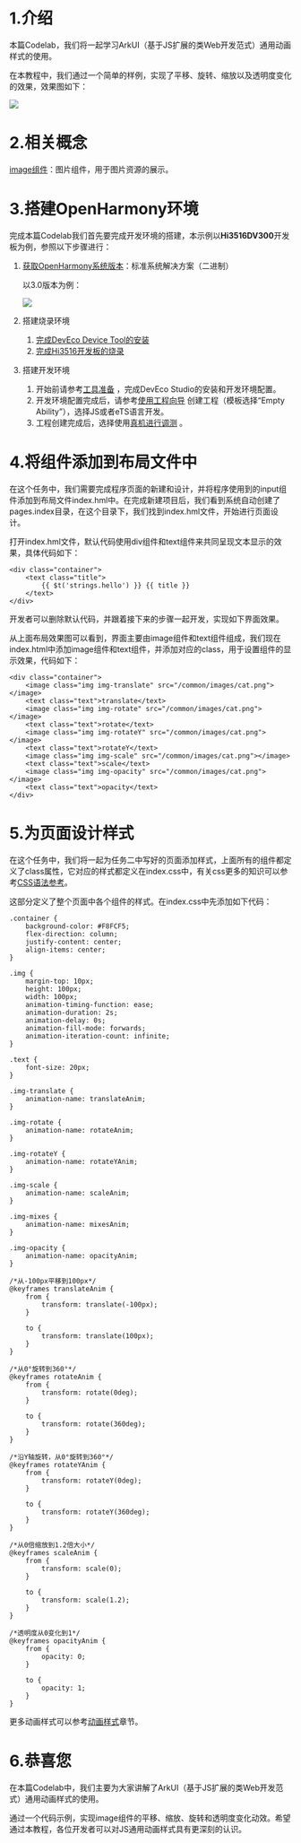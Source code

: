 # 1.介绍

本篇Codelab，我们将一起学习ArkUI（基于JS扩展的类Web开发范式）通用动画样式的使用。

在本教程中，我们通过一个简单的样例，实现了平移、旋转、缩放以及透明度变化的效果，效果图如下：

![](figures/VID_20211228_142129-00_00_00-00_00_30.gif)

# 2.相关概念

[image组件](https://gitee.com/openharmony/docs/blob/master/zh-cn/application-dev/reference/arkui-js/js-components-basic-image.md)：图片组件，用于图片资源的展示。

# 3.搭建OpenHarmony环境

完成本篇Codelab我们首先要完成开发环境的搭建，本示例以**Hi3516DV300**开发板为例，参照以下步骤进行：

1. [获取OpenHarmony系统版本](https://gitee.com/openharmony/docs/blob/master/zh-cn/device-dev/get-code/sourcecode-acquire.md#%E8%8E%B7%E5%8F%96%E6%96%B9%E5%BC%8F3%E4%BB%8E%E9%95%9C%E5%83%8F%E7%AB%99%E7%82%B9%E8%8E%B7%E5%8F%96)：标准系统解决方案（二进制）

   以3.0版本为例：

   ![](figures/取版本.png)

2. 搭建烧录环境

   1.  [完成DevEco Device Tool的安装](https://gitee.com/openharmony/docs/blob/master/zh-cn/device-dev/quick-start/quickstart-standard-env-setup.md)
   2.  [完成Hi3516开发板的烧录](https://gitee.com/openharmony/docs/blob/master/zh-cn/device-dev/quick-start/quickstart-lite-steps-hi3516-burn.md)

3. 搭建开发环境

   1.  开始前请参考[工具准备](https://gitee.com/openharmony/docs/blob/master/zh-cn/application-dev/quick-start/start-overview.md#%E5%B7%A5%E5%85%B7%E5%87%86%E5%A4%87) ，完成DevEco Studio的安装和开发环境配置。
   2.  开发环境配置完成后，请参考[使用工程向导](https://gitee.com/openharmony/docs/blob/master/zh-cn/application-dev/quick-start/start-with-js-fa.md#%E5%88%9B%E5%BB%BAjs%E5%B7%A5%E7%A8%8B) 创建工程（模板选择“Empty Ability”），选择JS或者eTS语言开发。
   3.  工程创建完成后，选择使用[真机进行调测](https://gitee.com/openharmony/docs/blob/master/zh-cn/application-dev/quick-start/start-with-js-fa.md#%E4%BD%BF%E7%94%A8%E7%9C%9F%E6%9C%BA%E8%BF%90%E8%A1%8C%E5%BA%94%E7%94%A8) 。
   
# 4.将组件添加到布局文件中

在这个任务中，我们需要完成程序页面的新建和设计，并将程序使用到的input组件添加到布局文件index.hml中。在完成新建项目后，我们看到系统自动创建了pages.index目录，在这个目录下，我们找到index.hml文件，开始进行页面设计。

打开index.hml文件，默认代码使用div组件和text组件来共同呈现文本显示的效果，具体代码如下：

```
<div class="container">
    <text class="title">
        {{ $t('strings.hello') }} {{ title }}
    </text>
</div>
```

开发者可以删除默认代码，并跟着接下来的步骤一起开发，实现如下界面效果。

从上面布局效果图可以看到，界面主要由image组件和text组件组成，我们现在index.html中添加image组件和text组件，并添加对应的class，用于设置组件的显示效果，代码如下：

```
<div class="container">
    <image class="img img-translate" src="/common/images/cat.png"></image>
    <text class="text">translate</text>
    <image class="img img-rotate" src="/common/images/cat.png"></image>
    <text class="text">rotate</text>
    <image class="img img-rotateY" src="/common/images/cat.png"></image>
    <text class="text">rotateY</text>
    <image class="img img-scale" src="/common/images/cat.png"></image>
    <text class="text">scale</text>
    <image class="img img-opacity" src="/common/images/cat.png"></image>
    <text class="text">opacity</text>
</div>
```

# 5.为页面设计样式

在这个任务中，我们将一起为任务二中写好的页面添加样式，上面所有的组件都定义了class属性，它对应的样式都定义在index.css中，有关css更多的知识可以参考[CSS语法参考](https://gitee.com/openharmony/docs/blob/OpenHarmony-3.0-LTS/zh-cn/application-dev/js-reference/js-framework-syntax-css.md)。

这部分定义了整个页面中各个组件的样式。在index.css中先添加如下代码：

```
.container {
    background-color: #F8FCF5;
    flex-direction: column;
    justify-content: center;
    align-items: center;
}

.img {
    margin-top: 10px;
    height: 100px;
    width: 100px;
    animation-timing-function: ease;
    animation-duration: 2s;
    animation-delay: 0s;
    animation-fill-mode: forwards;
    animation-iteration-count: infinite;
}

.text {
    font-size: 20px;
}

.img-translate {
    animation-name: translateAnim;
}

.img-rotate {
    animation-name: rotateAnim;
}

.img-rotateY {
    animation-name: rotateYAnim;
}

.img-scale {
    animation-name: scaleAnim;
}

.img-mixes {
    animation-name: mixesAnim;
}

.img-opacity {
    animation-name: opacityAnim;
}

/*从-100px平移到100px*/
@keyframes translateAnim {
    from {
        transform: translate(-100px);
    }

    to {
        transform: translate(100px);
    }
}

/*从0°旋转到360°*/
@keyframes rotateAnim {
    from {
        transform: rotate(0deg);
    }

    to {
        transform: rotate(360deg);
    }
}

/*沿Y轴旋转，从0°旋转到360°*/
@keyframes rotateYAnim {
    from {
        transform: rotateY(0deg);
    }

    to {
        transform: rotateY(360deg);
    }
}

/*从0倍缩放到1.2倍大小*/
@keyframes scaleAnim {
    from {
        transform: scale(0);
    }

    to {
        transform: scale(1.2);
    }
}

/*透明度从0变化到1*/
@keyframes opacityAnim {
    from {
        opacity: 0;
    }

    to {
        opacity: 1;
    }
}
```

更多动画样式可以参考[动画样式](https://gitee.com/openharmony/docs/blob/master/zh-cn/application-dev/reference/arkui-js/js-components-common-animation.md)章节。

# 6.恭喜您

在本篇Codelab中，我们主要为大家讲解了ArkUI（基于JS扩展的类Web开发范式）通用动画样式的使用。

通过一个代码示例，实现image组件的平移、缩放、旋转和透明度变化动效。希望通过本教程，各位开发者可以对JS通用动画样式具有更深刻的认识。